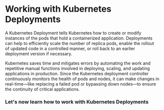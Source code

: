 # Working with Kubernetes Deployments
A Kubernetes Deployment tells Kubernetes how to create or modify instances of the pods that hold a containerized application. Deployments can help to efficiently scale the number of replica pods, enable the rollout of updated code in a controlled manner, or roll back to an earlier deployment version if necessary.

Kubernetes saves time and mitigates errors by automating the work and repetitive manual functions involved in deploying, scaling, and updating applications in production. Since the Kubernetes deployment controller continuously monitors the health of pods and nodes, it can make changes in real-time—like replacing a failed pod or bypassing down nodes—to ensure the continuity of critical applications.

### Let's now learn how to work with Kubernetes Deployments ###
